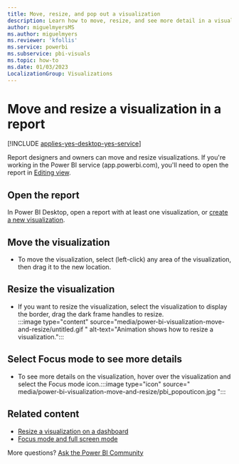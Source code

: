 ```yaml
---
title: Move, resize, and pop out a visualization
description: Learn how to move, resize, and see more detail in a visualization in Power BI service and Desktop.
author: miguelmyersMS
ms.author: miguelmyers
ms.reviewer: 'kfollis'
ms.service: powerbi
ms.subservice: pbi-visuals
ms.topic: how-to
ms.date: 01/03/2023
LocalizationGroup: Visualizations
---
```

# Move and resize a visualization in a report

[!INCLUDE [applies-yes-desktop-yes-service](../includes/applies-yes-desktop-yes-service.md)]

Report designers and owners can move and resize visualizations. If you're working in the Power BI service (app.powerbi.com), you'll need to open the report in [Editing view](../create-reports/service-interact-with-a-report-in-editing-view.md).

## Open the report
In Power BI Desktop, open a report with at least one visualization, or [create a new visualization](power-bi-report-add-visualizations-i.md).

## Move the visualization
* To move the visualization, select (left-click) any area of the visualization, then drag it to the new location.

## Resize the visualization
* If you want to resize the visualization, select the visualization to display the border, drag the dark frame handles to resize.  
 :::image type="content" source="media/power-bi-visualization-move-and-resize/untitled.gif " alt-text="Animation shows how to resize a visualization.":::

## Select Focus mode to see more details
* To see more details on the visualization, hover over the visualization and select the Focus mode icon.:::image type="icon" source=" media/power-bi-visualization-move-and-resize/pbi_popouticon.jpg ":::

## Related content

* [Resize a visualization on a dashboard](../create-reports/service-dashboard-edit-tile.md)  
* [Focus mode and full screen mode](../consumer/end-user-focus.md)

More questions? [Ask the Power BI Community](https://community.powerbi.com/)
